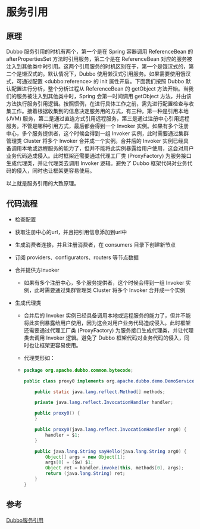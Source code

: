 # 服务引用



## 原理

Dubbo 服务引用的时机有两个，第一个是在 Spring 容器调用 ReferenceBean 的 afterPropertiesSet 方法时引用服务，第二个是在 ReferenceBean 对应的服务被注入到其他类中时引用。这两个引用服务的时机区别在于，第一个是饿汉式的，第二个是懒汉式的。默认情况下，Dubbo 使用懒汉式引用服务。如果需要使用饿汉式，可通过配置 \<dubbo:reference> 的 init 属性开启。下面我们按照 Dubbo 默认配置进行分析，整个分析过程从 ReferenceBean 的 getObject 方法开始。当我们的服务被注入到其他类中时，Spring 会第一时间调用 getObject 方法，并由该方法执行服务引用逻辑。按照惯例，在进行具体工作之前，需先进行配置检查与收集工作。接着根据收集到的信息决定服务用的方式，有三种，第一种是引用本地 (JVM) 服务，第二是通过直连方式引用远程服务，第三是通过注册中心引用远程服务。不管是哪种引用方式，最后都会得到一个 Invoker 实例。如果有多个注册中心，多个服务提供者，这个时候会得到一组 Invoker 实例，此时需要通过集群管理类 Cluster 将多个 Invoker 合并成一个实例。合并后的 Invoker 实例已经具备调用本地或远程服务的能力了，但并不能将此实例暴露给用户使用，这会对用户业务代码造成侵入。此时框架还需要通过代理工厂类 (ProxyFactory) 为服务接口生成代理类，并让代理类去调用 Invoker 逻辑。避免了 Dubbo 框架代码对业务代码的侵入，同时也让框架更容易使用。

以上就是服务引用的大致原理。







## 代码流程

- 检查配置

- 获取注册中心的url，并且把引用信息添加到url中

- 生成消费者连接，并且注册消费者，在 consumers 目录下创建新节点

- 订阅 providers、configurators、routers 等节点数据

- 合并提供方Invoker
  
  - 如果有多个注册中心，多个服务提供者，这个时候会得到一组 Invoker 实例，此时需要通过集群管理类 Cluster 将多个 Invoker 合并成一个实例
  
- 生成代理类
  
  - 合并后的 Invoker 实例已经具备调用本地或远程服务的能力了，但并不能将此实例暴露给用户使用，因为这会对用户业务代码造成侵入。此时框架还需要通过代理工厂类 (ProxyFactory) 为服务接口生成代理类，并让代理类去调用 Invoker 逻辑。避免了 Dubbo 框架代码对业务代码的侵入，同时也让框架更容易使用。
  
  - 代理类形如：
  
  - ```java
    package org.apache.dubbo.common.bytecode;
    
    public class proxy0 implements org.apache.dubbo.demo.DemoService {
    
        public static java.lang.reflect.Method[] methods;
    
        private java.lang.reflect.InvocationHandler handler;
    
        public proxy0() {
        }
    
        public proxy0(java.lang.reflect.InvocationHandler arg0) {
            handler = $1;
        }
    
        public java.lang.String sayHello(java.lang.String arg0) {
            Object[] args = new Object[1];
            args[0] = ($w) $1;
            Object ret = handler.invoke(this, methods[0], args);
            return (java.lang.String) ret;
        }
    }
    ```
  
    







## 参考

[Dubbo服务引用](http://dubbo.apache.org/zh-cn/docs/source_code_guide/refer-service.html)

